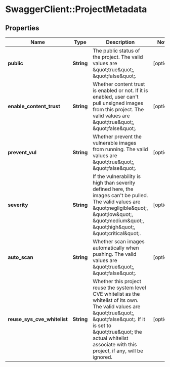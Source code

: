 # SwaggerClient::ProjectMetadata

## Properties
Name | Type | Description | Notes
------------ | ------------- | ------------- | -------------
**public** | **String** | The public status of the project. The valid values are \&quot;true\&quot;, \&quot;false\&quot;. | [optional] 
**enable_content_trust** | **String** | Whether content trust is enabled or not. If it is enabled, user can&#39;t pull unsigned images from this project. The valid values are \&quot;true\&quot;, \&quot;false\&quot;. | [optional] 
**prevent_vul** | **String** | Whether prevent the vulnerable images from running. The valid values are \&quot;true\&quot;, \&quot;false\&quot;. | [optional] 
**severity** | **String** | If the vulnerability is high than severity defined here, the images can&#39;t be pulled. The valid values are \&quot;negligible\&quot;, \&quot;low\&quot;, \&quot;medium\&quot;, \&quot;high\&quot;, \&quot;critical\&quot;. | [optional] 
**auto_scan** | **String** | Whether scan images automatically when pushing. The valid values are \&quot;true\&quot;, \&quot;false\&quot;. | [optional] 
**reuse_sys_cve_whitelist** | **String** | Whether this project reuse the system level CVE whitelist as the whitelist of its own.  The valid values are \&quot;true\&quot;, \&quot;false\&quot;. If it is set to \&quot;true\&quot; the actual whitelist associate with this project, if any, will be ignored. | [optional] 


